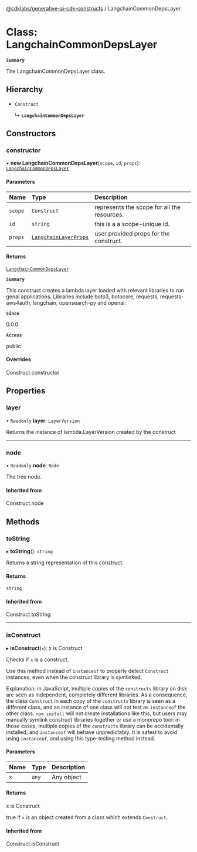 [@cdklabs/generative-ai-cdk-constructs](/docs/api) / LangchainCommonDepsLayer

# Class: LangchainCommonDepsLayer

**`Summary`**

The LangchainCommonDepsLayer class.

## Hierarchy

- `Construct`

  ↳ **`LangchainCommonDepsLayer`**

## Constructors

### constructor

• **new LangchainCommonDepsLayer**(`scope`, `id`, `props`): [`LangchainCommonDepsLayer`](LangchainCommonDepsLayer.md)

#### Parameters

| Name | Type                                                                 | Description |
| :------ |:---------------------------------------------------------------------| :------ |
| `scope` | `Construct`                                                          | represents the scope for all the resources. |
| `id` | `string`                                                             | this is a a scope-unique id. |
| `props` | [`LangchainLayerProps`](/docs/api/interfaces/LangchainLayerProps.md) | user provided props for the construct. |

#### Returns

[`LangchainCommonDepsLayer`](LangchainCommonDepsLayer.md)

**`Summary`**

This construct creates a lambda layer loaded with relevant libraries to run genai applications. Libraries include boto3, botocore, requests, requests-aws4auth, langchain, opensearch-py and openai.

**`Since`**

0.0.0

**`Access`**

public

#### Overrides

Construct.constructor

## Properties

### layer

• `Readonly` **layer**: `LayerVersion`

Returns the instance of lambda.LayerVersion created by the construct

___

### node

• `Readonly` **node**: `Node`

The tree node.

#### Inherited from

Construct.node

## Methods

### toString

▸ **toString**(): `string`

Returns a string representation of this construct.

#### Returns

`string`

#### Inherited from

Construct.toString

___

### isConstruct

▸ **isConstruct**(`x`): x is Construct

Checks if `x` is a construct.

Use this method instead of `instanceof` to properly detect `Construct`
instances, even when the construct library is symlinked.

Explanation: in JavaScript, multiple copies of the `constructs` library on
disk are seen as independent, completely different libraries. As a
consequence, the class `Construct` in each copy of the `constructs` library
is seen as a different class, and an instance of one class will not test as
`instanceof` the other class. `npm install` will not create installations
like this, but users may manually symlink construct libraries together or
use a monorepo tool: in those cases, multiple copies of the `constructs`
library can be accidentally installed, and `instanceof` will behave
unpredictably. It is safest to avoid using `instanceof`, and using
this type-testing method instead.

#### Parameters

| Name | Type | Description |
| :------ | :------ | :------ |
| `x` | `any` | Any object |

#### Returns

x is Construct

true if `x` is an object created from a class which extends `Construct`.

#### Inherited from

Construct.isConstruct
